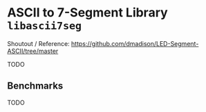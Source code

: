 # ASCII to 7-Segment Library `libascii7seg`
Shoutout / Reference: https://github.com/dmadison/LED-Segment-ASCII/tree/master

TODO

## Benchmarks
TODO
